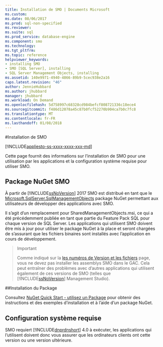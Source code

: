 ```yaml
---
title: Installation de SMO | Documents Microsoft
ms.custom: 
ms.date: 08/06/2017
ms.prod: sql-non-specified
ms.reviewer: 
ms.suite: sql
ms.prod_service: database-engine
ms.component: smo
ms.technology: 
ms.tgt_pltfrm: 
ms.topic: reference
helpviewer_keywords:
- installing SMO
- SMO [SQL Server], installing
- SQL Server Management Objects, installing
ms.assetid: 140e9971-4940-4866-89b9-5cec938e2a16
caps.latest.revision: "46"
author: JennieHubbard
ms.author: jhubbard
manager: jhubbard
ms.workload: On Demand
ms.openlocfilehash: 5d758997c68328cd984befcf808721336c18ece4
ms.sourcegitcommit: f486d12078a45c87b0fcf52270b904ca7b0c7fc8
ms.translationtype: MT
ms.contentlocale: fr-FR
ms.lasthandoff: 01/08/2018
---
```

#<a name="installing-smo"></a>Installation de SMO

[!INCLUDE[appliesto-ss-xxxx-xxxx-xxx-md](../../includes/appliesto-ss-xxxx-xxxx-xxx-md.md)]

Cette page fournit des informations sur l’installation de SMO pour une utilisation par les applications et la configuration système requise pour utiliser SMO.

## <a name="smo-nuget-package"></a>Package NuGet SMO

À partir de [!INCLUDE[ssNoVersion](../../includes/ssnoversion-md.md)] 2017 SMO est distribué en tant que le [Microsoft.SqlServer.SqlManagementObjects](https://www.nuget.org/packages/Microsoft.SqlServer.SqlManagementObjects) package NuGet permettant aux utilisateurs de développer des applications avec SMO.

Il s’agit d’un remplacement pour SharedManagementObjects.msi, ce qui a été précédemment publiée en tant que partie du Feature Pack SQL pour chaque version de SQL Server. Les applications qui utilisent SMO doivent être mis à jour pour utiliser le package NuGet à la place et seront chargées de s’assurant que les fichiers binaires sont installés avec l’application en cours de développement.

>>[!Important]
>>Comme indiqué sur la [les numéros de Version et les fichiers](files-and-version-numbers.md) page, vous ne devez pas installer les assemblys SMO dans le GAC. Cela peut entraîner des problèmes avec d’autres applications qui utilisent également de ces versions de SMO (telles que [!INCLUDE[ssNoVersion](../../includes/ssnoversion-md.md)] Management Studio).

##<a name="installing-the-package"></a>Installation du Package

Consultez [NuGet Quick Start - utilisez un Package](https://docs.microsoft.com/en-us/nuget/quickstart/use-a-package) pour obtenir des instructions et des exemples d’installation et à l’aide d’un package NuGet. 
  
## <a name="system-requirements"></a>Configuration système requise
  
 SMO requiert [!INCLUDE[dnprdnshort](../../includes/dnprdnshort-md.md)] 4.0 à exécuter, les applications qui l’utilisent doivent donc vous assurer que les ordinateurs clients ont cette version ou une version ultérieure.
  
